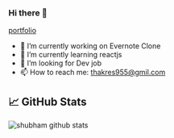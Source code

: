 ### Hi there 👋

   [portfolio]( https://nifty-bell-e34c2f.netlify.app/)
- 🔭 I’m currently working on Evernote Clone
- 🌱 I’m currently learning reactjs
- 🤔 I’m looking for Dev job
- 📫 How to reach me: thakres955@gmil.com




## &#x1f4c8; GitHub Stats


![shubham github stats](https://github-readme-stats.vercel.app/api?username=shubhthakre&theme=algolia)

